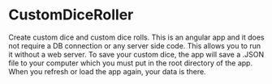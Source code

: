 CustomDiceRoller
================

Create custom dice and custom dice rolls. This is an angular app and it does not require a DB connection or any server side code. This allows you to run it without a web server. To save your custom dice, the app will save a .JSON file to your computer which you must put in the root directory of the app. When you refresh or load the app again, your data is there.
